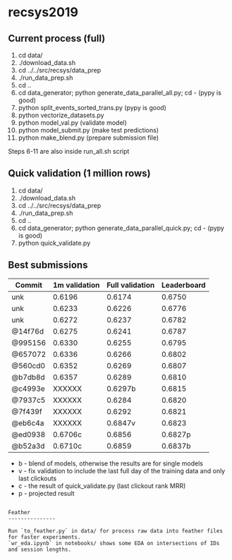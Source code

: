 # recsys2019

Current process (full)
----------------------

1. cd data/
2. ./download_data.sh
3. cd ../../src/recsys/data_prep
4. ./run_data_prep.sh
5. cd ..
6. cd data_generator; python generate_data_parallel_all.py; cd - (pypy is good)
7. python split_events_sorted_trans.py (pypy is good)
8. python vectorize_datasets.py
9. python model_val.py (validate model)
10. python model_submit.py (make test predictions)
11. python make_blend.py (prepare submission file)

Steps 6-11 are also inside run_all.sh script

Quick validation (1 million rows)
----------------------

1. cd data/
2. ./download_data.sh
3. cd ../../src/recsys/data_prep
4. ./run_data_prep.sh
5. cd ..
6. cd data_generator; python generate_data_parallel_quick.py; cd - (pypy is good)
7. python quick_validate.py

Best submissions
---------------

Commit | 1m validation | Full validation | Leaderboard
--- | --- | --- | ---
unk | 0.6196 | 0.6174 | 0.6750
unk | 0.6233 | 0.6226 | 0.6776
unk | 0.6272 | 0.6237 | 0.6782
@14f76d | 0.6275 | 0.6241 | 0.6787
@995156 | 0.6330 | 0.6255 | 0.6795
@657072 | 0.6336 | 0.6266 | 0.6802
@560cd0 | 0.6352 | 0.6269 | 0.6807
@b7db8d | 0.6357 | 0.6289 | 0.6810
@c4993e | XXXXXX | 0.6297b | 0.6815
@7937c5 | XXXXXX | 0.6284 | 0.6820
@7f439f | XXXXXX | 0.6292 | 0.6821
@eb6c4a | XXXXXX | 0.6847v | 0.6823
@ed0938 | 0.6706c | 0.6856 | 0.6827p
@b52a3d | 0.6710c | 0.6859 | 0.6837b

- b - blend of models, otherwise the results are for single models
- v - fix validation to include the last full day of the training data and only last clickouts
- c - the result of quick_validate.py (last clickout rank MRR)
- p - projected result

```

Feather
---------------

Run `to_feather.py` in data/ for process raw data into feather files for faster experiments.
`wr_eda.ipynb` in notebooks/ shows some EDA on intersections of IDs and session lengths.
